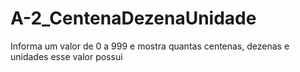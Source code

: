 # A-2_CentenaDezenaUnidade
Informa um valor de 0 a 999 e mostra quantas centenas, dezenas e unidades esse valor possui
